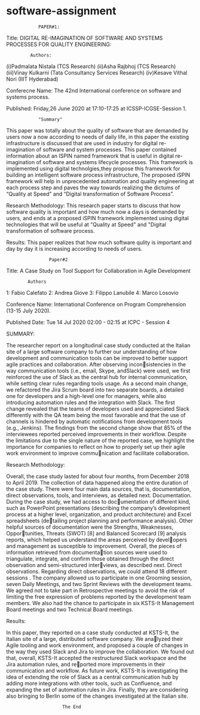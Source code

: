# software-assignment


				PAPER#1: 
Title: DIGITAL RE-IMAGINATION OF SOFTWARE AND SYSTEMS PROCESSES
FOR QUALITY ENGINEERING:

			    
	         Authors: 
(i)Padmalata Nistala    (TCS Research)
(ii)Asha Rajbhoj           (TCS Research)
(iii)Vinay Kulkarni        (Tata Consultancy Services Research)
(iv)Kesave Vithal Nori  (IIIT Hyderabad)


Conferecne Name: The 42nd International conference on software and systems process.


Published: Friday,26 June 2020 at 17:10-17:25 at ICSSP-ICGSE-Session 1. 

				"Summary"
This paper was totally about the quality of software that are demanded by users now a now
according to needs of daily life, in this paper the existing infrastructure is discussed that are used
in industry for digital re-imagination of software and system processes. 
This paper contained information about  an ISPIN named framework that is useful 
in digital re-imagination of software and systems lifecycle processes. This framework is 
implemented using digital technolgies,they propose this framework for building an intelligent 
software process infrastructure, The proposed iSPIN framework will help in unprecedented automation and quality engineering at each process step and paves the way towards realizing the dictums of “Quality at Speed” and “Digital transformation of Software Process”. 

Research Methodology: This research paper starts to discuss that how software quality is important
and how much now a days is demanded by users, and ends at a proposed iSPIN framework implemented
using digital technologies that will be useful at "Quality at Speed" and "Digital transformation of software process.


Results: This paper realizes that how much software qulity is important and day by day it is increasing
according to needs of users.



					Paper#2
Title: A Case Study on Tool Support for Collaboration in
Agile Development

			Authors
1:	Fabio Calefato
2:	Andrea Giove
3:	Filippo Lanubile
4:	Marco Losovio

Conference Name:  International Conference on Program Comprehension (13-15 July 2020).

Published Date: Tue 14 Jul 2020 02:00 - 02:15 at ICPC - Session 4

SUMMARY:

The researcher report on a longitudinal case study conducted at the Italian site
of a large software company to further our understanding of how
development and communication tools can be improved to better
support agile practices and collaboration. After observing inconsistencies in the way 
communication tools (i.e., email, Skype, andSlack) were used, we first reinforced 
the use of Slack as the central hub for internal communication, while setting clear rules regarding
tools usage. As a second main change, we refactored the Jira Scrum
board into two separate boards, a detailed one for developers and
a high-level one for managers, while also introducing automation
rules and the integration with Slack. The first change revealed that
the teams of developers used and appreciated Slack differently with
the QA team being the most favorable and that the use of channels
is hindered by automatic notifications from development tools (e.g.,
Jenkins). The findings from the second change show that 85% of the
interviewees reported perceived improvements in their workflow.
Despite the limitations due to the single nature of the reported case,
we highlight the importance for companies to reflect on how to
properly set up their agile work environment to improve communication and facilitate collaboration.


Research Methodology:

Overall, the case study lasted for about four months, from December
2018 to April 2019. The collection of data happened along the entire
duration of the case study. There were four main data sources,
that is, documentation, direct observations, tools, and interviews, as
detailed next.
Documentation. During the case study, we had access to documentation of different kind, such as PowerPoint presentations
(describing the company’s development process at a higher level,
organization, and product architecture) and Excel spreadsheets (detailing project planning and performance analysis). Other helpful
sources of documentation were the Strengths, Weaknesses, Opportunities, Threats (SWOT) [8] and Balanced Scorecard [9] analysis
reports, which helped us understand the areas perceived by developers and management as susceptible to improvement.
Overall, the pieces of information retrieved from documentation sources were used to triangulate, integrate, and confirm those
obtained through the direct observation and semi-structured interviews, as described next.
Direct observations. Regarding direct observations, we could
attend 18 different sessions . The company allowed us
to participate in one Grooming session, seven Daily Meetings, and
two Sprint Reviews with the development teams. We agreed not
to take part in Retrospective meetings to avoid the risk of limiting
the free expression of problems reported by the development team
members. We also had the chance to participate in six KSTS-It
Management Board meetings and two Technical Board meetings.

Results:

In this paper, they reported on a case study conducted at KSTS-It,
the Italian site of a large, distributed software company. We analyzed their Agile tooling and work environment, and proposed a
couple of changes in the way they used Slack and Jira to improve
the collaboration. We found out that, overall, KSTS-It accepted the
restructured Slack workspace and the Jira automation rules, and reported more improvements in their communication and workflow.
As future work, KSTS-It is investigating the idea of extending
the role of Slack as a central communication hub by adding more
integrations with other tools, such as Confluence, and expanding
the set of automation rules in Jira. Finally, they are considering also
bringing to Berlin some of the changes investigated at the Italian
site.

				
				         The End
